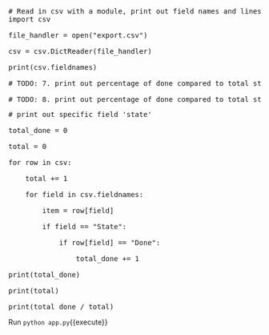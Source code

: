 <pre class="file" data-filename="app.py" data-target="replace">
# Read in csv with a module, print out field names and lines
import csv

file_handler = open("export.csv")

csv = csv.DictReader(file_handler)

print(csv.fieldnames)

# TODO: 7. print out percentage of done compared to total stories

# TODO: 8. print out percentage of done compared to total stories - realize we need float()
</pre>

<pre class="file" data-filename="app.py" data-target="insert" data-marker="# TODO: 7. print out percentage of done compared to total stories">
# print out specific field 'state'

total_done = 0

total = 0

for row in csv:

    total += 1

    for field in csv.fieldnames:

        item = row[field]

        if field == "State":

            if row[field] == "Done":

                total_done += 1

print(total_done)

print(total)

print(total_done / total)
</pre>

Run `python app.py`{{execute}}
